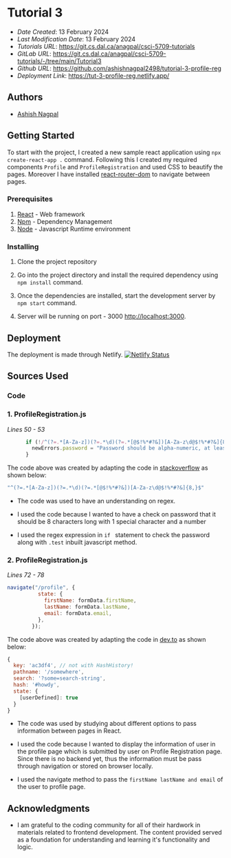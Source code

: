 
# Tutorial 3

* *Date Created*: 13 February 2024
* *Last Modification Date*: 13 February 2024
* *Tutorials URL*: https://git.cs.dal.ca/anagpal/csci-5709-tutorials
* *GitLab URL*: https://git.cs.dal.ca/anagpal/csci-5709-tutorials/-/tree/main/Tutorial3
* *Github URL*: https://github.com/ashishnagpal2498/tutorial-3-profile-reg
* *Deployment Link*: https://tut-3-profile-reg.netlify.app/

## Authors

* [Ashish Nagpal](ashish.nagpal@dal.ca)

## Getting Started

To start with the project, I created a new sample react application using ```npx create-react-app .``` command. Following this I created my required components ``Profile`` and ``ProfileRegistration`` and used CSS to beautify the pages. Moreover I have installed [react-router-dom](https://www.npmjs.com/package/react-router-dom) to navigate between pages.

### Prerequisites

1. [React](https://legacy.reactjs.org/docs/getting-started.html/) - Web framework
2. [Npm](https://docs.npmjs.com//) - Dependency Management
3. [Node](https://nodejs.org/docs/latest/api/) - Javascript Runtime environment

### Installing

1. Clone the project repository

2. Go into the project directory and install the required dependency using ```npm install``` command.

3. Once the dependencies are installed, start the development server by ```npm start``` command.

4. Server will be running on port - 3000 [http://localhost:3000](http://localhost:3000). 

## Deployment

The deployment is made through Netlify. 
[![Netlify Status](https://api.netlify.com/api/v1/badges/d7925ac7-7968-42fd-86a8-68885baa9e02/deploy-status)](https://app.netlify.com/sites/tut-3-profile-reg/deploys)

## Sources Used

### Code 

### 1.  ProfileRegistration.js

*Lines 50 - 53*

```js
      if (!/^(?=.*[A-Za-z])(?=.*\d)(?=.*[@$!%*#?&])[A-Za-z\d@$!%*#?&]{8,}$/.test(formData.password)) {
        newErrors.password = "Password should be alpha-numeric, at least 8 characters long and have atleast 1 special character ";
      }
```

The code above was created by adapting the code in [stackoverflow](https://stackoverflow.com/a/21456918) as shown below: 

```js
"^(?=.*[A-Za-z])(?=.*\d)(?=.*[@$!%*#?&])[A-Za-z\d@$!%*#?&]{8,}$"
```

- The code was used to have an understanding on regex.

- I used the code because I wanted to have a check on password that it should be 8 characters long with 1 special character and a number

- I used the regex expression in ``if `` statement to check the password along with ``.test`` inbuilt javascript method.

### 2.  ProfileRegistration.js

*Lines 72 - 78*

```js
navigate("/profile", {
          state: {
            firstName: formData.firstName,
            lastName: formData.lastName,
            email: formData.email,
          },
        });
```

The code above was created by adapting the code in [dev.to](https://dev.to/raaynaldo/react-router-usehistory-uselocation-and-useparams-10cd) as shown below: 

```js
{
  key: 'ac3df4', // not with HashHistory!
  pathname: '/somewhere',
  search: '?some=search-string',
  hash: '#howdy',
  state: {
    [userDefined]: true
  }
}
```

- The code was used by studying about different options to pass information between pages in React.

- I used the code because I wanted to display the information of user in the profile page which is submitted by user on Profile Registration page. Since there is no backend yet, thus the information must be pass through navigation or stored on browser locally.

- I used the navigate method to pass the ``firstName lastName and email`` of the user to profile page.

## Acknowledgments
* I am grateful to the coding community for all of their hardwork in materials related to frontend development. The content provided served as a foundation for understanding and learning it's functionality and logic. 